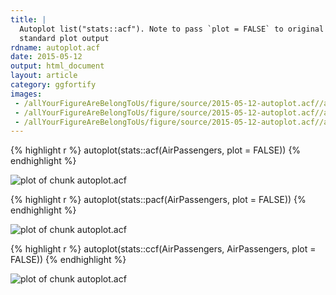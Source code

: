 ```yaml
---
title: |
  Autoplot list("stats::acf"). Note to pass `plot = FALSE` to original function to suppress
  standard plot output
rdname: autoplot.acf
date: 2015-05-12
output: html_document
layout: article
category: ggfortify
images:
 - /allYourFigureAreBelongToUs/figure/source/2015-05-12-autoplot.acf//autoplot.acf-1.png
 - /allYourFigureAreBelongToUs/figure/source/2015-05-12-autoplot.acf//autoplot.acf-2.png
 - /allYourFigureAreBelongToUs/figure/source/2015-05-12-autoplot.acf//autoplot.acf-3.png
---
```





{% highlight r %}
autoplot(stats::acf(AirPassengers, plot = FALSE))
{% endhighlight %}

![plot of chunk autoplot.acf](/allYourFigureAreBelongToUs/figure/source/2015-05-12-autoplot.acf/autoplot.acf-1.png) 

{% highlight r %}
autoplot(stats::pacf(AirPassengers, plot = FALSE))
{% endhighlight %}

![plot of chunk autoplot.acf](/allYourFigureAreBelongToUs/figure/source/2015-05-12-autoplot.acf/autoplot.acf-2.png) 

{% highlight r %}
autoplot(stats::ccf(AirPassengers, AirPassengers, plot = FALSE))
{% endhighlight %}

![plot of chunk autoplot.acf](/allYourFigureAreBelongToUs/figure/source/2015-05-12-autoplot.acf/autoplot.acf-3.png) 